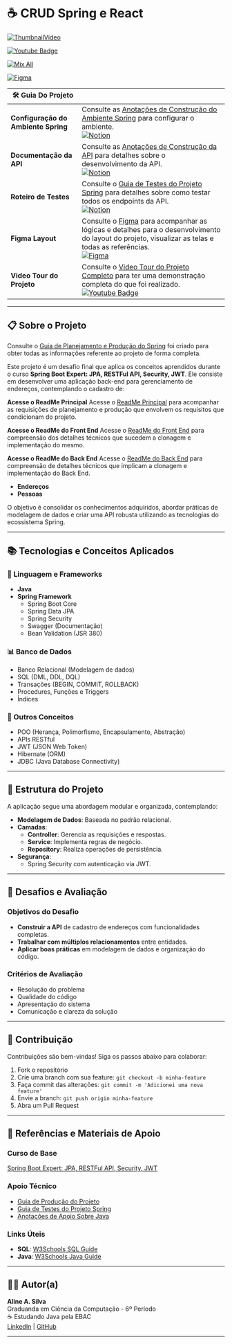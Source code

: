 # ☕ CRUD Spring e React 


[![ThumbnailVideo](https://github.com/user-attachments/assets/3b9831da-1d4b-41f6-b52f-3371a6e770c6)](https://youtu.be/ewg-YlAz2FQ?si=LIQaH2J967R4bU6b)

[![Youtube Badge](https://img.shields.io/badge/-AlineSilva-black?style=flat-square&logo=youtube&logoColor=white&link=https://youtu.be/ewg-YlAz2FQ)](https://youtu.be/ewg-YlAz2FQ)

[![Mix All](https://github.com/user-attachments/assets/97ff1fe3-d1f5-4f56-969a-f627de47a81f)](https://www.figma.com/proto/qyyP7NAxYQ74uK41qh5LK9/GerenciadorApp?node-id=21-2804&t=cfufQFOyWlgCrMvc-1&scaling=min-zoom&content-scaling=fixed&page-id=0%3A1)

[![Figma](https://img.shields.io/badge/figma-black.svg?style=flat-square&logo=figma&logoColor=white)](https://www.figma.com/proto/qyyP7NAxYQ74uK41qh5LK9/GerenciadorApp?node-id=21-2804&t=cfufQFOyWlgCrMvc-1&scaling=min-zoom&content-scaling=fixed&page-id=0%3A1)

| **🛠️ Guia Do Projeto**               |                                                                                                           |
|--------------------------------------|-----------------------------------------------------------------------------------------------------------|
| **Configuração do Ambiente Spring**  | Consulte as [Anotações de Construção do Ambiente Spring](https://www.notion.so/Anota-es-de-Constru-o-do-Ambiente-Spring-1459f9faccaa814ba5a1de81077ca5c0?pvs=21) para configurar o ambiente. <br> [![Notion](https://img.shields.io/badge/notion-black.svg?style=flat-square&logo=notion&logoColor=white)](https://www.notion.so/Anota-es-de-Constru-o-do-Ambiente-Spring-1459f9faccaa814ba5a1de81077ca5c0?pvs=21) |
| **Documentação da API**              | Consulte as [Anotações de Construção da API](https://www.notion.so/Anota-es-de-Constru-o-da-API-1459f9faccaa8040a5d5c6ab20d1eaaa?pvs=21) para detalhes sobre o desenvolvimento da API. <br> [![Notion](https://img.shields.io/badge/notion-black.svg?style=flat-square&logo=notion&logoColor=white)](https://www.notion.so/Anota-es-de-Constru-o-da-API-1459f9faccaa8040a5d5c6ab20d1eaaa?pvs=21) |
| **Roteiro de Testes**                | Consulte o [Guia de Testes do Projeto Spring](https://www.notion.so/Guia-de-Testes-do-Projeto-Spring-1459f9faccaa8091849cede6983d80b2?pvs=4) para detalhes sobre como testar todos os endpoints da API. <br> [![Notion](https://img.shields.io/badge/notion-black.svg?style=flat-square&logo=notion&logoColor=white)](https://www.notion.so/Guia-de-Testes-do-Projeto-Spring-1459f9faccaa8091849cede6983d80b2?pvs=4) |
| **Figma Layout**                     | Consulte o [Figma](https://www.figma.com/design/qyyP7NAxYQ74uK41qh5LK9/GerenciadorApp?node-id=21-2804&t=nAeJJDPrkRKrucpz-1) para acompanhar as lógicas e detalhes para o desenvolvimento do layout do projeto, visualizar as telas e todas as referências. <br> [![Figma](https://img.shields.io/badge/figma-black.svg?style=flat-square&logo=figma&logoColor=white)](https://www.figma.com/design/qyyP7NAxYQ74uK41qh5LK9/GerenciadorApp?node-id=21-2804&t=nAeJJDPrkRKrucpz-1) |
| **Video Tour do Projeto**            | Consulte o [Video Tour do Projeto Completo](youtube) para ter uma demonstração completa do que foi realizado. <br> [![Youtube Badge](https://img.shields.io/badge/-AlineSilva-black?style=flat-square&logo=youtube&logoColor=white&link=https://youtu.be/ewg-YlAz2FQ)](youtube) |


---

## 📋 Sobre o Projeto

Consulte o [Guia de Planejamento e Produção do Spring](https://www.notion.so/Guia-de-Planejamento-Projeto-Spring-1429f9faccaa80659012d27096b42499) foi criado para obter todas as informações referente ao projeto de forma completa.

Este projeto é um desafio final que aplica os conceitos aprendidos durante o curso **Spring Boot Expert: JPA, RESTFul API, Security, JWT**. Ele consiste em desenvolver uma aplicação back-end para gerenciamento de endereços, contemplando o cadastro de:

**Acesse o ReadMe Principal**
Acesse o [ReadMe Principal](https://github.com/AlineSilv/GerenciadorCheckIn/blob/main/README.md) para acompanhar as requisições de planejamento e produção que envolvem os requisitos que condicionam do projeto.

 **Acesse o ReadMe do Front End**
   Acesse o [ReadMe do Front End](https://github.com/AlineSilv/GerenciadorCheckIn/blob/main/front/README.md) para compreensão dos detalhes técnicos que sucedem a clonagem e implementação do mesmo.

 **Acesse o ReadMe do Back End**
   Acesse o [ReadMe do Back End](https://github.com/AlineSilv/GerenciadorCheckIn/blob/main/crud/README.md) para compreensão de detalhes técnicos que implicam a clonagem e implementação do Back End.

- **Endereços**
- **Pessoas**

O objetivo é consolidar os conhecimentos adquiridos, abordar práticas de modelagem de dados e criar uma API robusta utilizando as tecnologias do ecossistema Spring.

---

## 📚 Tecnologias e Conceitos Aplicados

### 🔑 Linguagem e Frameworks
- **Java**
- **Spring Framework**
  - Spring Boot Core
  - Spring Data JPA
  - Spring Security
  - Swagger (Documentação)
  - Bean Validation (JSR 380)
  
### 📊 Banco de Dados
- Banco Relacional (Modelagem de dados)
- SQL (DML, DDL, DQL)
- Transações (BEGIN, COMMIT, ROLLBACK)
- Procedures, Funções e Triggers
- Índices

### 📌 Outros Conceitos
- POO (Herança, Polimorfismo, Encapsulamento, Abstração)
- APIs RESTful
- JWT (JSON Web Token)
- Hibernate (ORM)
- JDBC (Java Database Connectivity)

---

## 📂 Estrutura do Projeto

A aplicação segue uma abordagem modular e organizada, contemplando:
- **Modelagem de Dados**: Baseada no padrão relacional.
- **Camadas**:
  - **Controller**: Gerencia as requisições e respostas.
  - **Service**: Implementa regras de negócio.
  - **Repository**: Realiza operações de persistência.
- **Segurança**:
  - Spring Security com autenticação via JWT.

---

## 🎯 Desafios e Avaliação

### Objetivos do Desafio
- **Construir a API** de cadastro de endereços com funcionalidades completas.
- **Trabalhar com múltiplos relacionamentos** entre entidades.
- **Aplicar boas práticas** em modelagem de dados e organização do código.

### Critérios de Avaliação
- Resolução do problema
- Qualidade do código
- Apresentação do sistema
- Comunicação e clareza da solução

---

## 🤝 Contribuição

Contribuições são bem-vindas! Siga os passos abaixo para colaborar:

1. Fork o repositório
2. Crie uma branch com sua feature: `git checkout -b minha-feature`
3. Faça commit das alterações: `git commit -m 'Adicionei uma nova feature'`
4. Envie a branch: `git push origin minha-feature`
5. Abra um Pull Request
   
---

## 📄 Referências e Materiais de Apoio

### Curso de Base
[Spring Boot Expert: JPA, RESTFul API, Security, JWT](https://www.udemy.com/course/spring-boot-expert/learn/lecture/17801164)

### Apoio Técnico
- [Guia de Produção do Projeto](https://www.notion.so/Guia-de-Produ-o-do-Projeto-1429f9faccaa805a9549d6414ea4b731?pvs=21)
- [Guia de Testes do Projeto Spring](https://www.notion.so/Guia-de-Testes-do-Projeto-Spring-1459f9faccaa8091849cede6983d80b2?pvs=21)
- [Anotações de Apoio Sobre Java](https://www.notion.so/Anota-es-de-Apoio-Sobre-Java-1429f9faccaa80a8b944ec8eac19f764?pvs=21)

### Links Úteis
- **SQL**: [W3Schools SQL Guide](https://www.w3schools.com/sql/default.asp)
- **Java**: [W3Schools Java Guide](https://www.w3schools.com/java/default.asp)

---

## 👩‍💻 Autor(a)

**Aline A. Silva**  
Graduanda em Ciência da Computação - 6º Período  
☕ Estudando Java pela EBAC  
[LinkedIn](http://www.linkedin.com/in/alinealv-silv) | [GitHub](https://github.com/AlineSilv)

---

